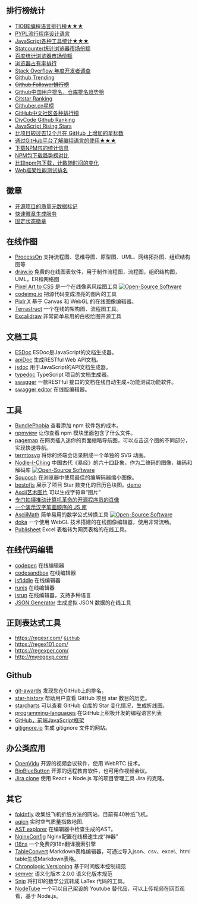 

## 排行榜统计

- [TIOBE编程语言排行榜★★★](http://www.tiobe.com/tiobe-index/)
- [PYPL流行程序设计语言](https://pypl.github.io/PYPL.html)
- [JavaScript各种工具统计★★★](https://stateofjs.com/)
- [Statcounter统计浏览器市场份额](http://gs.statcounter.com/)
- [百度统计浏览器市场份额](https://tongji.baidu.com/data/browser)
- [浏览器占有率排行](https://www.netmarketshare.com/browser-market-share.aspx)
- [Stack Overflow 年度开发者调查](https://insights.stackoverflow.com/survey/)
- [Github Trending](https://github.com/trending)
- [~~Github Follower排行榜~~](http://www.githubrank.com/)
- [Github中国用户排名，仓库排名趋势榜](http://jaywcjlove.github.io/github-rank/)
- [Gitstar Ranking](https://gitstar-ranking.com)
- [Githuber.cn星榜](https://githuber.cn/)
- [GitHub中文社区各种排行榜](https://www.githubs.cn/)
- [DiyCode Github Ranking](https://www.diycode.cc/trends)
- [JavaScript Rising Stars](https://risingstars.js.org)
- [比项目较过去12个月在 GitHub 上增加的星标数](https://bestofjs.org/)
- [通过GitHub平台了解编程语言的使用★★★](http://githut.info/)
- [下载NPM包的统计信息](https://npm-stat.com/)
- [NPM包下载趋势榜对比](https://www.npmtrends.com)
- [比较npm包下载，计数随时间的变化](http://www.npmtrends.com/)
- [Web框架性能测试排名](https://www.techempower.com/benchmarks/) 

## 徽章

- [开源项目的质量元数据标记](http://shields.io/#/)
- [快速徽章生成服务](https://badgen.net/)
- [固定状态徽章](https://github.com/jaywcjlove/sb)

## 在线作图

- [ProcessOn](https://www.processon.com/) 支持流程图、思维导图、原型图、UML、网络拓扑图、组织结构图等
- [draw.io](https://www.draw.io) 免费的在线图表软件，用于制作流程图，流程图，组织结构图，UML，ER和网络图
- [Pixel Art to CSS](https://www.pixelartcss.com/) 是一个在线像素风绘图工具 [![Open-Source Software][OSS Icon]](https://github.com/jvalen/pixel-art-react)
- [codeimg.io](https://codeimg.io/) 把源代码变成漂亮的图片的工具
- [Pixlr X](https://pixlr.com/x) 基于 Canvas 和 WebGL 的在线图像编辑器。
- [Terrastruct](https://terrastruct.com/) 一个在线的架构图、流程图工具。
- [Excalidraw](https://github.com/excalidraw/excalidraw) 非常简单易用的白板绘图开源工具

## 文档工具

- [ESDoc](https://github.com/esdoc/esdoc) ESDoc是JavaScript的文档生成器。
- [apiDoc](https://github.com/apidoc/apidoc) 生成RESTful Web API文档。
- [jsdoc](https://github.com/jsdoc3/jsdoc) 用于JavaScript的API文档生成器。
- [typedoc](https://github.com/TypeStrong/typedoc) TypeScript 项目的文档生成器。
- [swagger](https://swagger.io) 一款RESTful 接口的文档在线自动生成+功能测试功能软件。
- [swagger editor](https://editor.swagger.io/) 在线版编辑器。

## 工具

- [BundlePhobia](https://bundlephobia.com/) 查看添加 npm 软件包的成本。
- [npmview](https://npmview.now.sh/) 让你查看 npm 模块里面包含了什么文件。
- [pagemap](https://github.com/lrsjng/pagemap) 在网页插入迷你的页面缩略导航图，可以点击这个图的不同部分，实现快速导航。
- [termtosvg](https://github.com/nbedos/termtosvg) 将你的终端会话录制成一个单独的 SVG 动画。
- [Nodle-I-Ching](https://iching.codes/) 中国古代《易经》的六十四卦象，作为二维码的图像，编码和解码库 [![Open-Source Software][OSS Icon]](https://github.com/NodleCode/Nodle-I-Ching)
- [Squoosh](https://squoosh.app/) 在浏览器中使用最佳的编解码器缩小图像。
- [bestofjs](https://github.com/bestofjs/bestofjs-webui) 展示了项目 Star 数变化的日历色块图。[demo](https://bestofjs.org/)
- [Ascii艺术图片](http://www.asciiworld.com/top6_ascii_art.html) 可以生成字符串“图片”
- [专门拍摄推动计算机革命的开源程序员的肖像](http://facesofopensource.com/)
- [一个演示汉字笔画顺序的 JS 库](https://github.com/chanind/hanzi-writer)
- [AsciiMath](http://asciimath.org/) 简单易用的数学公式转换工具  [![Open-Source Software][OSS Icon]](https://github.com/asciimath/asciimathml)
- [doka](https://doka.photo/) 一个使用 WebGL 技术搭建的在线图像编辑器，使用非常流畅。
- [Publisheet](https://www.publisheet.com/) Excel 表格转为网页表格的在线工具。

## 在线代码编辑

- [codepen](https://codepen.io/) 在线编辑器
- [codesandbox](https://codesandbox.io/) 在线编辑器
- [jsfiddle](https://jsfiddle.net) 在线编辑器
- [runjs](https://runjs.cn/) 在线编辑器
- [jsrun](http://jsrun.net) 在线编辑器，支持多种语言
- [JSON Generator](https://next.json-generator.com) 生成虚拟 JSON 数据的在线工具

## 正则表达式工具

- https://regexr.com/ [`Github`](https://github.com/gskinner/regexr/)
- https://regex101.com/
- https://regexper.com/
- http://myregexp.com/

## Github

- [git-awards](http://git-awards.com/) 发现您在GitHub上的排名。
- [star-history](https://github.com/timqian/star-history) 帮助用户查看 GitHub 项目 star 数目的历史。
- [starcharts](https://github.com/caarlos0/starcharts) 可以查看 GitHub 仓库的 Star 变化情况，生成折线图。
- [programming-languages](https://github.com/showcases/programming-languages/) 在GitHub上积极开发的编程语言列表
- [GitHub，前端JavaScript框架](https://github.com/showcases/front-end-javascript-frameworks)
- [gitignore.io](https://gitignore.io/) 生成 gitignore 文件的网站。

## 办公类应用

- [OpenVidu](https://github.com/OpenVidu/openvidu) 开源的视频会议软件，使用 WebRTC 技术。
- [BigBlueButton](https://github.com/bigbluebutton/bigbluebutton) 开源的远程教育软件，也可用作视频会议。
- [Jira clone](https://github.com/oldboyxx/jira_clone) 使用 React + Node.js 写的项目管理工具 Jira 的克隆。

## 其它

- [foldnfly](https://www.foldnfly.com) 收集纸飞机折纸方法的网站，目前有40种纸飞机。
- [aqicn](http://aqicn.org) 实时空气质量指数地图.
- [AST explorer](https://github.com/fkling/astexplorer) 在编辑器中检查生成的AST。
- [NginxConfig](https://nginxconfig.io/) Nginx配置在线极速生成“神器”
- [i18ns](https://i18ns.com/) 一个免费的i18n翻译搜索引擎
- [TableConvert](https://tableconvert.com/) Markdown表格编辑器，可通过导入json、csv、excel、html table生成Markdown表格。
- [Chronologic Versioning](https://chronver.org/) 基于时间版本控制规范
- [semver](https://semver.org/lang/zh-CN/) 语义化版本 2.0.0 语义化版本规范
- [Snip](https://mathpix.com/) 将打印的数学公式转成 LaTex 代码的工具。
- [NodeTube](https://github.com/mayeaux/nodetube) 一个可以自己架设的 Youtube 替代品，可以上传视频在网页观看，基于 Node.js。



[OSS Icon]: https://jaywcjlove.github.io/sb/ico/min-oss.svg "Open source ui componet on Github"
